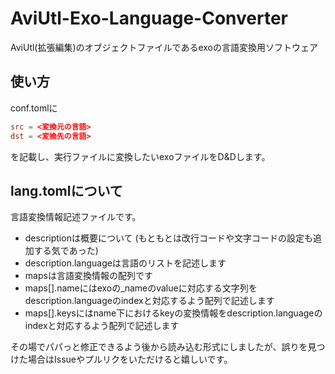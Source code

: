 # AviUtl-Exo-Language-Converter
AviUtl(拡張編集)のオブジェクトファイルであるexoの言語変換用ソフトウェア

## 使い方
conf.tomlに
```toml
src = <変換元の言語>
dst = <変換先の言語>
```
を記載し、実行ファイルに変換したいexoファイルをD&Dします。

## lang.tomlについて
言語変換情報記述ファイルです。
- descriptionは概要について (もともとは改行コードや文字コードの設定も追加する気であった)
- description.languageは言語のリストを記述します
- mapsは言語変換情報の配列です
- maps[].nameにはexoの_nameのvalueに対応する文字列をdescription.languageのindexと対応するよう配列で記述します
- maps[].keysにはname下におけるkeyの変換情報をdescription.languageのindexと対応するよう配列で記述します

その場でパパっと修正できるよう後から読み込む形式にしましたが、誤りを見つけた場合はIssueやプルリクをいただけると嬉しいです。
